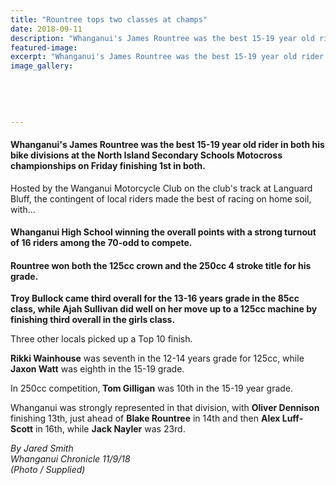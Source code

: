 ```yaml
---
title: "Rountree tops two classes at champs"
date: 2018-09-11
description: "Whanganui's James Rountree was the best 15-19 year old rider in both his bike divisions at the NISSs Motocross champs..."
featured-image: 
excerpt: "Whanganui's James Rountree was the best 15-19 year old rider in both his bike divisions at the NISSs Motocross champs on Friday."
image_gallery:
    
    
    
    
    
---
```


<h4>Whanganui's James Rountree was the best 15-19 year old rider in both his bike divisions at the North Island Secondary Schools Motocross championships on Friday finishing 1st in both.</h4>
<p class="element element-paragraph">Hosted by the Wanganui Motorcycle Club on the club's track at Languard Bluff, the contingent of local riders made the best of racing on home soil, with...</p>
<h4 class="element element-paragraph">Whanganui High School winning the overall points with a strong turnout of 16 riders among the 70-odd to compete.</h4>
<h4 class="element element-paragraph">Rountree won both the 125cc crown and the 250cc 4 stroke title for his grade.</h4>
<p class="element element-paragraph"><strong>Troy Bullock came third overall for the 13-16 years grade in the 85cc class, while Ajah Sullivan did well on her move up to a 125cc machine by finishing third&nbsp;overall in the girls class.</strong></p>
<p class="element element-paragraph">Three other locals picked up a Top 10 finish.</p>
<p class="element element-paragraph"><strong>Rikki Wainhouse</strong> was seventh in the 12-14 years grade for 125cc, while <strong>Jaxon Watt</strong> was eighth in the 15-19 grade.</p>
<p class="element element-paragraph">In 250cc competition,<strong> Tom Gilligan</strong> was 10th in the 15-19 year grade.</p>
<p class="element element-paragraph">Whanganui was strongly represented in that division, with <strong>Oliver Dennison</strong> finishing 13th, just ahead of <strong>Blake Rountree</strong> in 14th and then <strong>Alex Luff-Scott</strong> in 16th, while <strong>Jack Nayler</strong> was 23rd.</p>
<p class="element element-paragraph"><em>By Jared Smith</em><br /><em>Whanganui Chronicle 11/9/18<br />(Photo / Supplied)</em></p>

